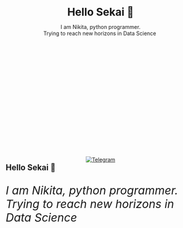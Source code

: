 <div style="min-height: 400px">
  <h1 align="center" data-block="15" style="margin: 0px auto;" data-block-type="Text" >Hello Sekai 💮</h1>
  <p align="center" data-block="16" style="margin-left: auto; margin-right: auto; margin-bottom: 60px;" data-block-type="Text"; font-size: 1.875rem">I am Nikita, python programmer.<br>Trying to reach new horizons in Data Science ​</p>
</div>

<div id="Socials" align="center">
<a href="https://t.me/Neas1231">
  <img src="https://img.shields.io/badge/Telegram-blue?style=for-the-badge&logo=Telegram" alt="Telegram"/>
</a>
</div>

<section class="u-clearfix u-block-1690-1" custom-posts-hash="[]" data-style="blank" data-section-properties="{&quot;margin&quot;:&quot;none&quot;,&quot;stretch&quot;:true}" id="sec-5ee1" data-id="1690" style="">
  <div class="u-clearfix u-sheet u-block-1690-2" style="min-height: 400px"><h1 class="u-text u-text-default u-block-control u-align-center u-block-1690-3" data-block="15" style="margin: 0px auto;" data-block-type="Text">Hello Sekai 💮</h1><p class="u-text u-text-default u-block-control u-align-center u-block-1690-4" data-block="16" style="margin-left: auto; margin-right: auto; margin-bottom: 60px; font-size: 1.875rem; font-style: italic;" data-block-type="Text">I am Nikita, python programmer.<br>Trying to reach new horizons in Data Science ​</p></div>
<style data-mode="XL">@media (max-width: 0px) { .u-block-1690-2 {min-height: 400px}
.u-block-1690-3 {margin-top: 0px; margin-bottom: 0px; margin-left: auto; margin-right: auto}
.u-block-1690-4 {margin-left: auto; margin-right: auto; margin-bottom: 60px; font-size: 1.875rem; font-style: italic} }</style><style data-mode="LG">@media (max-width: 0px) { .u-block-1690-2 {min-height: 400px}
.u-block-1690-3 {margin-top: 0px; margin-left: auto; margin-right: auto; margin-bottom: 0px}
.u-block-1690-4 {margin-left: auto; margin-right: auto; margin-bottom: 60px; font-size: 1.875rem; font-style: italic} }</style><style data-mode="MD">@media (max-width: 0px) { .u-block-1690-2 {min-height: 400px}
.u-block-1690-3 {margin-top: 0px; margin-left: auto; margin-right: auto; margin-bottom: 0px}
.u-block-1690-4 {margin-left: auto; margin-right: auto; margin-bottom: 60px; font-size: 1.875rem; font-style: italic} }</style><style data-mode="SM">@media (max-width: 0px) { .u-block-1690-2 {min-height: 400px}
.u-block-1690-3 {margin-top: 0px; margin-left: auto; margin-right: auto; margin-bottom: 0px}
.u-block-1690-4 {margin-left: auto; margin-right: auto; margin-bottom: 60px; font-size: 1rem; font-style: italic} }</style><style data-mode="XS">@media (max-width: 0px) { .u-block-1690-2 {min-height: 400px}
.u-block-1690-3 {margin-top: 0px; margin-left: auto; margin-right: auto; margin-bottom: 0px}
.u-block-1690-4 {margin-left: auto; margin-right: auto; margin-bottom: 60px; font-size: 1rem; font-style: italic} }</style></section>
<!--
**Neas1231/Neas1231** is a ✨ _special_ ✨ repository because its `README.md` (this file) appears on your GitHub profile.

Here are some ideas to get you started:

- 🔭 I’m currently working on ...
- 🌱 I’m currently learning ...
- 👯 I’m looking to collaborate on ...
- 🤔 I’m looking for help with ...
- 💬 Ask me about ...
- 📫 How to reach me: ...
- 😄 Pronouns: ...
- ⚡ Fun fact: ...
-->
